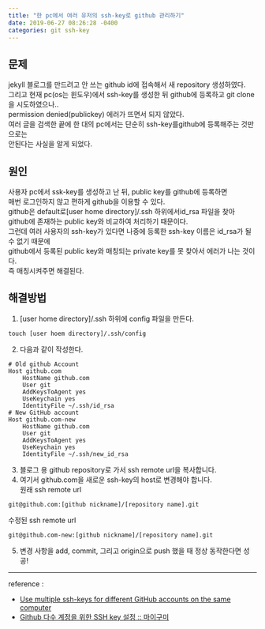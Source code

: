 ```yaml
---
title: "한 pc에서 여러 유저의 ssh-key로 github 관리하기"
date: 2019-06-27 08:26:28 -0400
categories: git ssh-key
---
```

## 문제
jekyll 블로그를 만드려고 안 쓰는 github id에 접속해서 새 repository 생성하였다.  
그리고 현재 pc(os는 윈도우)에서 ssh-key를 생성한 뒤 github에 등록하고 git clone을 시도하였으나..  
permission denied(publickey) 에러가 뜨면서 되지 않았다.  
여러 글을 검색한 끝에 한 대의 pc에서는 단순히 ssh-key를github에 등록해주는 것만으로는  
안된다는 사실을 알게 되었다.  
  
## 원인
사용자 pc에서 ssk-key를 생성하고 난 뒤, public key를 github에 등록하면  
매번 로그인하지 않고 편하게 github을 이용할 수 있다.  
github은 default로[user home directory]/.ssh 하위에서id_rsa 파일을 찾아  
github에 존재하는 public key와 비교하여 처리하기 때문이다.  
그런데 여러 사용자의 ssh-key가 있다면 나중에 등록한 ssh-key 이름은 id_rsa가 될 수 없기 때문에  
github에서 등록된 public key와 매칭되는 private key를 못 찾아서 에러가 나는 것이다.  
즉 매칭시켜주면 해결된다.  
  
## 해결방법
1. [user home directory]/.ssh 하위에 config 파일을 만든다.  
``` 
touch [user hoem directory]/.ssh/config
```
2. 다음과 같이 작성한다.   
```
# Old github Account
Host github.com
    HostName github.com
    User git
    AddKeysToAgent yes
    UseKeychain yes
    IdentityFile ~/.ssh/id_rsa
# New GitHub account
Host github.com-new
    HostName github.com
    User git
    AddKeysToAgent yes
    UseKeychain yes
    IdentityFile ~/.ssh/new_id_rsa
```  

 3. 블로그 용 github repository로 가서 ssh remote url을 복사합니다.
 4. 여기서 github.com을 새로운 ssh-key의 host로 변경해야 합니다.  
 원래 ssh remote url  
 ```
 git@github.com:[github nickname]/[repository name].git
 ```  
 수정된 ssh remote url  
 ```
 git@github.com-new:[github nickname]/[repository name].git
 ```
 5. 변경 사항을 add, commit, 그리고 origin으로 push 했을 때 정상 동작한다면 성공!  

 ---  
 reference :  
 - [Use multiple ssh-keys for different GitHub accounts on the same computer](https://medium.com/@xiaolishen/use-multiple-ssh-keys-for-different-github-accounts-on-the-same-computer-7d7103ca8693)
 - [Github 다수 계정을 위한 SSH key 설정 :: 마이구미](https://mygumi.tistory.com/96)


